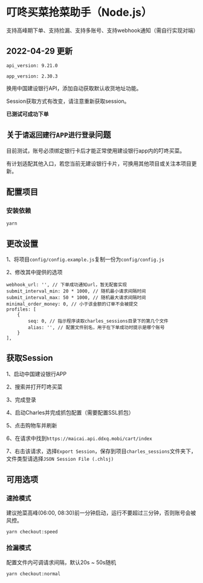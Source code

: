 # 叮咚买菜抢菜助手（Node.js）
支持高峰期下单、支持捡漏、支持多账号、支持webhook通知（需自行实现对端）

## 2022-04-29 更新

`api_version: 9.21.0`

`app_version: 2.30.3`

换用中国建设银行API，添加自动获取默认收货地址功能。

Session获取方式有改变，请注意重新获取session。

**已测试可成功下单**

## 关于`请返回建行APP进行登录`问题

目前测试，账号必须绑定银行卡后才能正常使用建设银行app内的叮咚买菜。

有计划适配其他入口，若您当前无建设银行卡片，可换用其他项目或关注本项目更新。

## 配置项目

### 安装依赖

`yarn`

## 更改设置

1、将项目`config/config.example.js`复制一份为`config/config.js`

2、修改其中提供的选项

```
webhook_url: '', // 下单成功通知url，暂无配套实现
submit_interval_min: 20 * 1000, // 随机最小请求间隔时间
submit_interval_max: 50 * 1000, // 随机最大请求间隔时间
minimal_order_money: 0, // 小于该金额的订单不会被提交
profiles: [
    {
        seq: 0, // 指示程序读取charles_sessions目录下的第几个文件
        alias: '', // 配置文件别名，用于在下单成功时提示是哪个账号
    }
],
```
## 获取Session

1、启动中国建设银行APP

2、搜索并打开叮咚买菜

3、完成登录

4、启动Charles并完成抓包配置（需要配置SSL抓包）

5、点击购物车并刷新

6、在请求中找到`https://maicai.api.ddxq.mobi/cart/index`

7、右击该请求，选择`Export Session`，保存到项目`charles_sessions`文件夹下，文件类型请选择`JSON Session File (.chlsj)`

## 可用选项

### 速抢模式

建议抢菜高峰(06:00, 08:30)前一分钟启动，运行不要超过三分钟，否则账号会被风控。

`yarn checkout:speed`

### 捡漏模式

配置文件内可调请求间隔，默认20s ~ 50s随机

`yarn checkout:normal`
